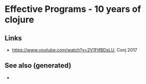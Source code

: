 # Effective Programs - 10 years of clojure

## Links

  - <https://www.youtube.com/watch?v=2V1FtfBDsLU>, Conj 2017

## See also (generated)

  -
